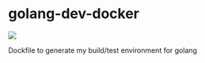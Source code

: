 # golang-dev-docker

[![](https://badge.imagelayers.io/nickg/golang-dev-docker:latest.svg)](https://imagelayers.io/?images=nickg/golang-dev-docker:latest 'Get your own badge on imagelayers.io')

Dockfile to generate my build/test environment for golang
